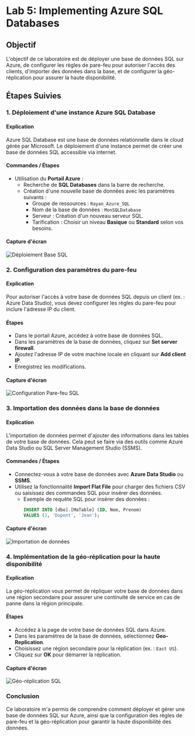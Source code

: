 # Lab 5: Implementing Azure SQL Databases

## Objectif
L'objectif de ce laboratoire est de déployer une base de données SQL sur Azure, de configurer les règles de pare-feu pour autoriser l'accès des clients, d'importer des données dans la base, et de configurer la géo-réplication pour assurer la haute disponibilité.

## Étapes Suivies

### 1. Déploiement d'une instance Azure SQL Database

#### Explication
Azure SQL Database est une base de données relationnelle dans le cloud gérée par Microsoft. Le déploiement d'une instance permet de créer une base de données SQL accessible via internet.

#### Commandes / Étapes
- Utilisation du **Portail Azure** :
  - Recherche de **SQL Databases** dans la barre de recherche.
  - Création d'une nouvelle base de données avec les paramètres suivants :
    - Groupe de ressources : `Rayan_Azure_SQL`
    - Nom de la base de données : `MonSQLDatabase`
    - Serveur : Création d'un nouveau serveur SQL.
    - Tarification : Choisir un niveau **Basique** ou **Standard** selon vos besoins.

#### Capture d'écran
![Déploiement Base SQL](./screenshots/sql-deployment.png)

### 2. Configuration des paramètres du pare-feu

#### Explication
Pour autoriser l'accès à votre base de données SQL depuis un client (ex. : Azure Data Studio), vous devez configurer les règles du pare-feu pour inclure l'adresse IP du client.

#### Étapes
- Dans le portail Azure, accédez à votre base de données SQL.
- Dans les paramètres de la base de données, cliquez sur **Set server firewall**.
- Ajoutez l'adresse IP de votre machine locale en cliquant sur **Add client IP**.
- Enregistrez les modifications.

#### Capture d'écran
![Configuration Pare-feu SQL](./screenshots/sql-firewall-settings.png)

### 3. Importation des données dans la base de données

#### Explication
L'importation de données permet d'ajouter des informations dans les tables de votre base de données. Cela peut se faire via des outils comme Azure Data Studio ou SQL Server Management Studio (SSMS).

#### Commandes / Étapes
- Connectez-vous à votre base de données avec **Azure Data Studio** ou **SSMS**.
- Utilisez la fonctionnalité **Import Flat File** pour charger des fichiers CSV ou saisissez des commandes SQL pour insérer des données.
  - Exemple de requête SQL pour insérer des données :
    ```sql
    INSERT INTO [dbo].[MaTable] (ID, Nom, Prenom)
    VALUES (1, 'Dupont', 'Jean');
    ```

#### Capture d'écran
![Importation de données](./screenshots/sql-data-import.png)

### 4. Implémentation de la géo-réplication pour la haute disponibilité

#### Explication
La géo-réplication vous permet de répliquer votre base de données dans une région secondaire pour assurer une continuité de service en cas de panne dans la région principale.

#### Étapes
- Accédez à la page de votre base de données SQL dans Azure.
- Dans les paramètres de la base de données, sélectionnez **Geo-Replication**.
- Choisissez une région secondaire pour la réplication (ex. : `East US`).
- Cliquez sur **OK** pour démarrer la réplication.

#### Capture d'écran
![Géo-réplication SQL](./screenshots/sql-geo-replication.png)

### Conclusion
Ce laboratoire m'a permis de comprendre comment déployer et gérer une base de données SQL sur Azure, ainsi que la configuration des règles de pare-feu et la géo-réplication pour garantir la haute disponibilité des données.
